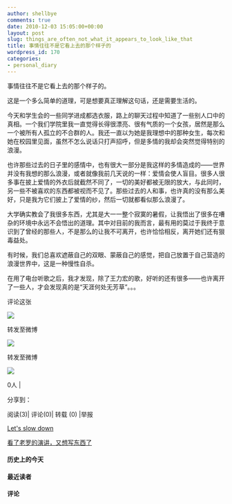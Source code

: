 ```yaml
---
author: shellbye
comments: true
date: 2010-12-03 15:05:00+00:00
layout: post
slug: things_are_often_not_what_it_appears_to_look_like_that
title: 事情往往不是它看上去的那个样子的
wordpress_id: 170
categories:
- personal_diary
---
```


   事情往往不是它看上去的那个样子的。  
  
这是一个多么简单的道理，可是想要真正理解这句话，还是需要生活的。  
  
今天和学生会的一些同学进成都选衣服，路上的聊天过程中知道了一些别人口中的真相。一个我们学院里我一直觉得长得很漂亮、很有气质的一个女孩，居然是那么一个被所有人孤立的不合群的人。我还一直以为她是我理想中的那种女生，每次和她在校园里见面，虽然不怎么说话只打声招呼，但是多情的我却会突然觉得特别的浪漫。  
  
也许那些过去的日子里的感情中，也有很大一部分是我这样的多情造成的——世界并没有我想的那么浪漫，或者就像我前几天说的一样：爱情会使人盲目。很多人很多事在披上爱情的外衣后就截然不同了，一切的美好都被无限的放大，与此同时，另一些不被喜欢的东西都被视而不见了。那些过去的人和事，也许真的没有那么美好，只是我为它们披上了爱情的纱，然后一切就都看似那么浪漫了。  
  
大学确实教会了我很多东西，尤其是大一一整个寂寞的暑假，让我悟出了很多在嘈杂的环境中永远不会悟出的道理。其中对目前的我而言，最有用的莫过于我终于意识到了曾经的那些人，不是那么的让我不可离开，也许恰恰相反，离开她们还有狠毒益处。  
  
有时候，我们总喜欢遮蔽自己的双眼、蒙蔽自己的感觉，把自己放置于自己营造的浪漫世界中，这是一种慢性自杀。  
  
在用了电台听歌之后，我才发现，除了王力宏的歌，好听的还有很多——也许离开了一些人，才会发现真的是“天涯何处无芳草”。。。  




































评论这张









![](http://b.bst.126.net/newpage/images/microblog.png?1)

转发至微博
















![](http://b.bst.126.net/newpage/images/microblog.png?1)

转发至微博













![](http://b.bst.126.net/style/common/tuijian.png)

0人 | 
	        
分享到： 






阅读(3)|
评论(0)|
转载 (0)
|举报



























[Let's slow down](http://bai444854713.blog.163.com/blog/static/1633121822010102883057/)





[看了老罗的演讲，又想写东西了](http://bai444854713.blog.163.com/blog/static/1633121822010114940180/)










#### 历史上的今天













#### 最近读者
















#### 评论



















